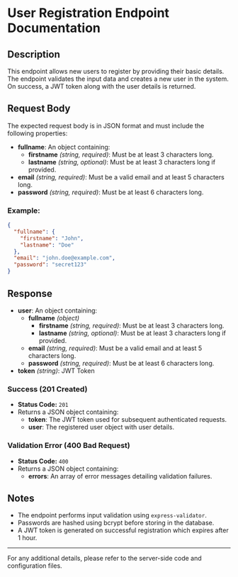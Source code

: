 # User Registration Endpoint Documentation

## Description
This endpoint allows new users to register by providing their basic details. The endpoint validates the input data and creates a new user in the system. On success, a JWT token along with the user details is returned.

## Request Body
The expected request body is in JSON format and must include the following properties:

- **fullname**: An object containing:
  - **firstname** *(string, required)*: Must be at least 3 characters long.
  - **lastname** *(string, optional)*: Must be at least 3 characters long if provided.
- **email** *(string, required)*: Must be a valid email and at least 5 characters long.
- **password** *(string, required)*: Must be at least 6 characters long.

### Example:
```json
{
  "fullname": {
    "firstname": "John",
    "lastname": "Doe"
  },
  "email": "john.doe@example.com",
  "password": "secret123"
}
```

## Response
- **user**: An object containing: 
  - **fullname** *(object)*
    - **firstname** *(string, required)*: Must be at least 3 characters long.
    - **lastname** *(string, optional)*: Must be at least 3 characters long if provided.
  - **email** *(string, required)*: Must be a valid email and at least 5 characters long.
  - **password** *(string, required)*: Must be at least 6 characters long.
- **token** *(string)*: JWT Token  


### Success (201 Created)
- **Status Code:** `201`
- Returns a JSON object containing:
  - **token**: The JWT token used for subsequent authenticated requests.
  - **user**: The registered user object with user details.

### Validation Error (400 Bad Request)
- **Status Code:** `400`
- Returns a JSON object containing:
  - **errors**: An array of error messages detailing validation failures.

## Notes
- The endpoint performs input validation using `express-validator`.
- Passwords are hashed using bcrypt before storing in the database.
- A JWT token is generated on successful registration which expires after 1 hour.

---

For any additional details, please refer to the server-side code and configuration files.